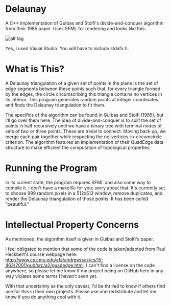 # Delaunay
A C++ implementation of Guibas and Stolfi's divide-and-conquer algorithm from their 1985 paper. Uses SFML for rendering and looks like this:

![alt tag](http://i.imgur.com/WZOAxow.png)

Yes, I used Visual Studio. You will have to include stdafx.h.

# What is This?
A Delaunay triangulation of a given set of points in the plane is the set of edge segments between these points such that, for every triangle formed by the edges, the circle circumscribing this triangle contains no vertices in its interior. This program generates random points at integer coordinates and finds the Delaunay triangulation to fit them.

The specifics of the algorithm can be found in Guibas and Stolfi (1985), but I'll go over them here. The idea of divide-and-conquer is to split the set of points in half recursively until we have a binary tree with terminal nodes of sets of two or three points. These are trivial to connect. Moving back up, we merge each pair together while respecting the no-vertices-in-circumcircle criterion. The algorithm features an implementation of their QuadEdge data structure to make efficient the computation of topological properties.

# Running the Program

In its current state, the program requires SFML and also some way to compile it. I don't have a makefile for you; sorry about that. It's currently set to choose 999 random pixels in a 512x512 window, remove duplicates, and render the Delaunay triangulation of those points. It has been called "beautiful."

# Intellectual Property Concerns

As mentioned, the algorithm itself is given in Guibas and Stolfi's paper.

I feel obligated to mention that some of the code is taken/adapted from Paul Heckbert's course webpage here: http://www.cs.cmu.edu/afs/andrew/scs/cs/15-463/2001/pub/src/a2/quadedge.html. I can't find a license on the code anywhere, so please let me know if my project being on GitHub here in any way violates some terms I haven't seen yet.

With that uncertainty as the only caveat, I'd be thrilled to know if others find use for this in their own projects. Please use and redistribute and let me know if you do anything cool with it.
